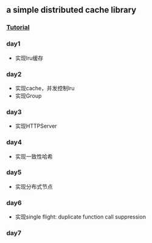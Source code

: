 
a simple distributed cache library
---

### [Tutorial](https://geektutu.com/post/geecache.html) 

### day1
- 实现lru缓存

### day2
- 实现cache，并发控制lru
- 实现Group

### day3
- 实现HTTPServer

### day4
- 实现一致性哈希

### day5
- 实现分布式节点

### day6
- 实现single flight: duplicate function call suppression
### day7
